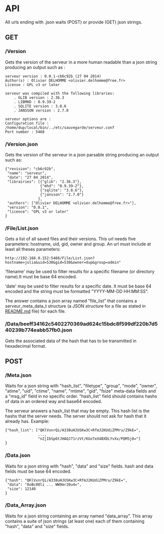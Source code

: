 # API

All urls ending with .json waits (POST) or provide (GET) json strings.


## GET

### /Version

Gets the version of the serveur in a more human readable than a json string
producing an output such as :

    serveur version : 0.0.1-cb6c92b (27 04 2014)
    Author(s) : Olivier DELHOMME <olivier.delhomme@free.fr>
    License : GPL v3 or later

    serveur was compiled with the following libraries:
        . GLIB version : 2.36.3
        . LIBMHD : 0.9.39-2
        . SQLITE version : 3.8.6
        . JANSSON version : 2.7.0

    serveur options are :
    Configuration file : /home/dup/local/bin/../etc/sauvegarde/serveur.conf
    Port number : 5468


### /Version.json

Gets the version of the serveur in a json parsable string producing an
output such as:

    {"revision": "cb6c92b",
     "name": "serveur",
     "date": "27 04 2014",
     "librairies": [{"glib": "2.36.3"},
                    {"mhd": "0.9.39-2"},
                    {"sqlite": "3.8.6"},
                    {"jansson": "2.7.0"}
                   ],
     "authors": ["Olivier DELHOMME <olivier.delhomme@free.fr>"],
     "version": "0.0.1",
     "licence": "GPL v3 or later"
    }


### /File/List.json

Gets a list of all saved files and their versions. This url needs five
parameters: hostname, uid, gid, owner and group. An url must include at
least all theses parameters:

    http://192.168.0.152:5468/File/List.json?hostname=julia&uid=530&gid=530&owner=dup&group=admin"

'filename' may be used to filter results for a specific filename (or
directory name).It must be base 64 encoded.

'date' may be used to filter results for a specific date. It must be
base 64 encoded and the string must be formatted "YYYY-MM-DD HH:MM:SS".

The answer contains a json array named "file_list" that contains a
serveur_meta_data_t structure (a JSON structure for a file as stated in
[README.md](../README.md) file) for each file.


### /Data/beeff34162c5402270369ad624c15bdc8f599df220b7d540239b774eabb57fb0.json

Gets the associated data of the hash that has to be transmitted in
hexadecimal format.


## POST

### /Meta.json

Waits for a json string with "hash_list", "filetype", "group", "mode",
"owner", "atime", "uid", "ctime", "name", "mtime", "gid", "fsize" meta-data
fields and a "msg_id" field in no specific order. "hash_list" field should
contains hashs of data in an ordered way and base64 encoded.

The serveur answers a hash_list that may be empty. This hash list is the
hashs that the server needs. The server should not ask for hash that it
already has. Example:

    {"hash_list": ["QKlVxnrQi/A338uHJUSKw3C+RfmJ2KUdiZPMru/Z9kE=",
                   ...,
                   "nZjIbSp6tJHAQJ71rzVt/KGoTeX4BXDLYvXx/PQM5j8="]
    }


### /Data.json

Waits for a json string with "hash", "data" and "size" fields. hash
and data fields must be base 64 encoded.

    {"hash": "QKlVxnrQi/A338uHJUSKw3C+RfmJ2KUdiZPMru/Z9kE=",
     "data": "8oBc08li ... WW9mr20u4=",
     "size": 12140
    }


### /Data_Array.json

Waits for a json string containing an array named "data_array". This array
contains a suite of json strings (at least one) each of them containing
"hash", "data" and "size" fields.
